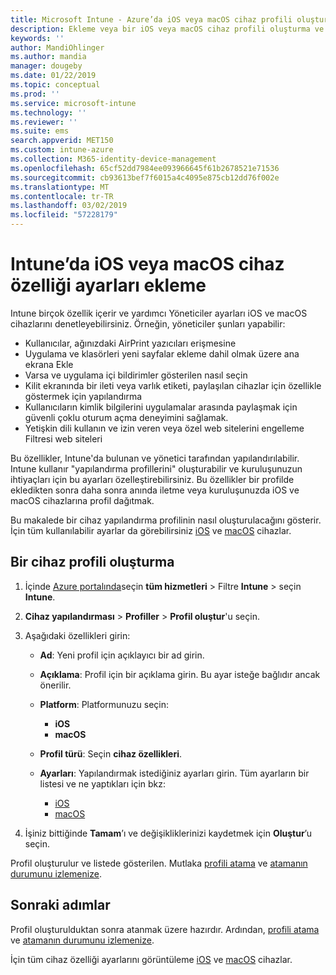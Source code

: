 ```yaml
---
title: Microsoft Intune - Azure’da iOS veya macOS cihaz profili oluşturma | Microsoft Docs
description: Ekleme veya bir iOS veya macOS cihaz profili oluşturma ve ardından Intune AirPrint, giriş ekranı, uygulama bildirimleri, paylaşılan cihaz, çoklu oturum açma ve web içeriği filtresi ayarları düzeni için ayarları yapılandırın.
keywords: ''
author: MandiOhlinger
ms.author: mandia
manager: dougeby
ms.date: 01/22/2019
ms.topic: conceptual
ms.prod: ''
ms.service: microsoft-intune
ms.technology: ''
ms.reviewer: ''
ms.suite: ems
search.appverid: MET150
ms.custom: intune-azure
ms.collection: M365-identity-device-management
ms.openlocfilehash: 65cf52dd7984ee093966645f61b2678521e71536
ms.sourcegitcommit: cb93613bef7f6015a4c4095e875cb12dd76f002e
ms.translationtype: MT
ms.contentlocale: tr-TR
ms.lasthandoff: 03/02/2019
ms.locfileid: "57228179"
---
```

# <a name="add-ios-or-macos-device-feature-settings-in-intune"></a>Intune’da iOS veya macOS cihaz özelliği ayarları ekleme

Intune birçok özellik içerir ve yardımcı Yöneticiler ayarları iOS ve macOS cihazlarını denetleyebilirsiniz. Örneğin, yöneticiler şunları yapabilir:

- Kullanıcılar, ağınızdaki AirPrint yazıcıları erişmesine
- Uygulama ve klasörleri yeni sayfalar ekleme dahil olmak üzere ana ekrana Ekle
- Varsa ve uygulama içi bildirimler gösterilen nasıl seçin
- Kilit ekranında bir ileti veya varlık etiketi, paylaşılan cihazlar için özellikle göstermek için yapılandırma
- Kullanıcıların kimlik bilgilerini uygulamalar arasında paylaşmak için güvenli çoklu oturum açma deneyimini sağlamak.
- Yetişkin dili kullanın ve izin veren veya özel web sitelerini engelleme Filtresi web siteleri

Bu özellikler, Intune'da bulunan ve yönetici tarafından yapılandırılabilir. Intune kullanır "yapılandırma profillerini" oluşturabilir ve kuruluşunuzun ihtiyaçları için bu ayarları özelleştirebilirsiniz. Bu özellikler bir profilde ekledikten sonra daha sonra anında iletme veya kuruluşunuzda iOS ve macOS cihazlarına profil dağıtmak.

Bu makalede bir cihaz yapılandırma profilinin nasıl oluşturulacağını gösterir. İçin tüm kullanılabilir ayarlar da görebilirsiniz [iOS](ios-device-features-settings.md) ve [macOS](macos-device-features-settings.md) cihazlar.

## <a name="create-a-device-profile"></a>Bir cihaz profili oluşturma

1. İçinde [Azure portalında](https://portal.azure.com)seçin **tüm hizmetleri** > Filtre **Intune** > seçin **Intune**.
2. **Cihaz yapılandırması** > **Profiller** > **Profil oluştur**'u seçin.
3. Aşağıdaki özellikleri girin:

    - **Ad**: Yeni profil için açıklayıcı bir ad girin.
    - **Açıklama**: Profil için bir açıklama girin. Bu ayar isteğe bağlıdır ancak önerilir.
    - **Platform**: Platformunuzu seçin:
        - **iOS**
        - **macOS**
    - **Profil türü**: Seçin **cihaz özellikleri**.
    - **Ayarları**: Yapılandırmak istediğiniz ayarları girin. Tüm ayarların bir listesi ve ne yaptıkları için bkz:

        - [iOS](ios-device-features-settings.md)
        - [macOS](macos-device-features-settings.md)

4. İşiniz bittiğinde **Tamam**’ı ve değişikliklerinizi kaydetmek için **Oluştur**’u seçin.

Profil oluşturulur ve listede gösterilen. Mutlaka [profili atama](device-profile-assign.md) ve [atamanın durumunu izlemenize](device-profile-monitor.md).

## <a name="next-steps"></a>Sonraki adımlar

Profil oluşturulduktan sonra atanmak üzere hazırdır. Ardından, [profili atama](device-profile-assign.md) ve [atamanın durumunu izlemenize](device-profile-monitor.md).

İçin tüm cihaz özelliği ayarlarını görüntüleme [iOS](ios-device-features-settings.md) ve [macOS](macos-device-features-settings.md) cihazlar.
